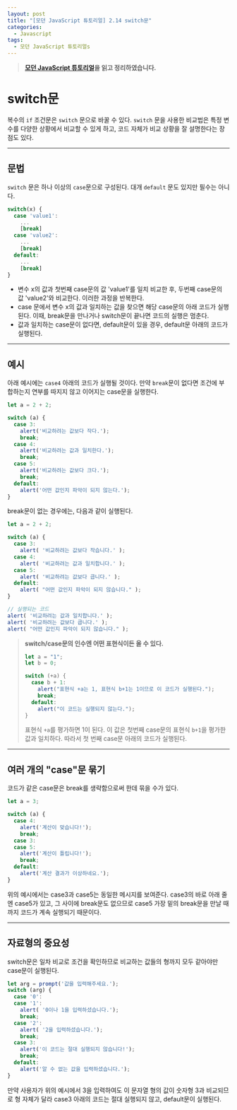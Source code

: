 ```yaml
---
layout: post
title: "[모던 JavaScript 튜토리얼] 2.14 switch문"
categories:
  - Javascript
tags:
  - 모던 JavaScript 튜토리얼s
---
```


> **[모던 JavaScript 튜토리얼](https://ko.javascript.info/)을 읽고 정리하였습니다.**

# switch문

복수의 `if` 조건문은 `switch` 문으로 바꿀 수 있다. `switch` 문을 사용한 비교법은 특정 변수를 다양한 상황에서 비교할 수 있게 하고, 코드 자체가 비교 상황을 잘 설명한다는 장점도 있다.

___

## 문법

`switch` 문은 하나 이상의 `case`문으로 구성된다. 대개 `default` 문도 있지만 필수는 아니다.

```javascript
switch(x) {
  case 'value1':
    ...
    [break]
  case 'value2':
    ...
    [break]
  default:
    ...
    [break]
}
```

- 변수 x의 값과 첫번째 case문의 값 'value1'를 일치 비교한 후, 두번째 case문의 값 'value2'와 비교한다. 이러한 과정을 반복한다.
- case 문에서 변수 x의 값과 일치하는 값을 찾으면 해당 case문의 아래 코드가 실행된다. 이때, break문을 만나거나 switch문이 끝나면 코드의 실행은 멈춘다.
- 값과 일치하는 case문이 없다면, default문이 있을 경우, default문 아래의 코드가 실행된다.

___

## 예시

아래 예시에는 `case4` 아래의 코드가 실행될 것이다. 만약 `break`문이 없다면 조건에 부합하는지 연부를 따지지 않고 이어지는 case문을 실행한다. 

```javascript
let a = 2 + 2;

switch (a) {
  case 3:
    alert('비교하려는 값보다 작다.');
    break;
  case 4:
    alert('비교하려는 값과 일치한다.');
    break;
  case 5:
    alert('비교하려는 값보다 크다.');
    break;
  default:
    alert('어떤 값인지 파악이 되지 않는다.');
}
```

break문이 없는 경우에는, 다음과 같이 실행된다.

```javascript
let a = 2 + 2;

switch (a) {
  case 3:
    alert( '비교하려는 값보다 작습니다.' );
  case 4:
    alert( '비교하려는 값과 일치합니다.' );
  case 5:
    alert( '비교하려는 값보다 큽니다.' );
  default:
    alert( "어떤 값인지 파악이 되지 않습니다." );
}

// 실행되는 코드
alert( '비교하려는 값과 일치합니다.' );
alert( '비교하려는 값보다 큽니다.' );
alert( "어떤 값인지 파악이 되지 않습니다." );
```

> **switch/case문의 인수엔 어떤 표현식이든 올 수 있다.**
>
> ```javascript
> let a = "1";
> let b = 0;
> 
> switch (+a) {
>   case b + 1:
>     alert("표현식 +a는 1, 표현식 b+1는 1이므로 이 코드가 실행된다.");
>     break;
>   default:
>     alert("이 코드는 실행되지 않는다.");  
> }
> ```
>
> 표현식 `+a`를 평가하면 1이 된다. 이 값은 첫번째 case문의 표현식 `b+1`을 평가한 값과 일치하다. 따라서 첫 번째 case문 아래의 코드가 실행된다.

___

## 여러 개의 "case"문 묶기

코드가 같은 case문은 break를 생략함으로써 한데 묶을 수가 있다.

```javascript
let a = 3;

switch (a) {
  case 4:
    alert('계산이 맞습니다!');
    break;
  case 3:
  case 5:
    alert('계산이 틀립니다!');
    break;
  default:
    alert('계산 결과가 이상하네요.');
}
```

위의 예시에서는 case3과 case5는 동일한 메시지를 보여준다. case3의 바로 아래 줄엔 case5가 있고, 그 사이에 break문도 없으므로 case5 가장 밑의 break문을 만날 때까지 코드가 계속 실행되기 때문이다.

___

## 자료형의 중요성

switch문은 일차 비교로 조건을 확인하므로 비교하는 값들의 형까지 모두 같아야만 case문이 실행된다.

```javascript
let arg = prompt('값을 입력해주세요.');
switch (arg) {
  case '0':
  case '1':
    alert( '0이나 1을 입력하셨습니다.');
    break;
  case '2':
    alert( '2을 입력하셨습니다.');
    break;
  case 3:
    alert('이 코드는 절대 실행되지 않습니다!');
    break;
  default:
    alert('알 수 없는 값을 입력하셨습니다.');
}
```

만약 사용자가 위의 예시에서 3을 입력하여도 이 문자열 형의 값이 숫자형 3과 비교되므로 형 자체가 달라 case3 아래의 코드는 절대 실행되지 않고, default문이 실행된다.